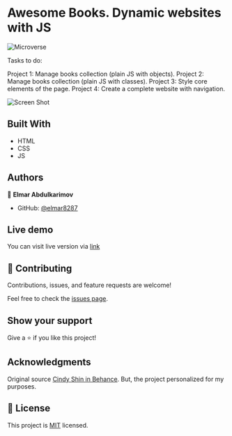 # Awesome Books. Dynamic websites with JS

![Microverse](https://img.shields.io/badge/Microverse-blueviolet)

Tasks to do:

Project 1: Manage books collection (plain JS with objects).
Project 2: Manage books collection (plain JS with classes).
Project 3: Style core elements of the page.
Project 4: Create a complete website with navigation.

![Screen Shot]()

## Built With

- HTML
- CSS
- JS

## Authors

👤 **Elmar Abdulkarimov**

- GitHub: [@elmar8287](https://github.com/elmar8287)

## Live demo
You can visit live version via [link]()

## 🤝 Contributing

Contributions, issues, and feature requests are welcome!

Feel free to check the [issues page](../../issues/).

## Show your support

Give a ⭐️ if you like this project!

## Acknowledgments

Original source [Cindy Shin in Behance](https://www.behance.net/adagio07). But, the project personalized for my  purposes.

## 📝 License

This project is [MIT](./MIT.md) licensed.
